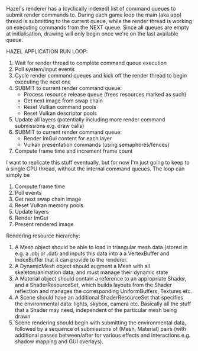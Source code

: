 Hazel's renderer has a (cyclically indexed) list of command queues to submit render commands to. During each game loop the main (aka app) thread is submitting to the current queue, while the render thread is working on executing commands from the NEXT queue. Since all queues are empty at initialisation, drawing will only begin once we're on the last available queue.

HAZEL APPLICATION RUN LOOP:
1) Wait for render thread to complete command queue execution
2) Poll system/input events
3) Cycle render command queues and kick off the render thread to begin executing the next one
4) SUBMIT to current render command queue:
	- Process resource release queue (frees resources marked as such)
	- Get next image from swap chain
	- Reset Vulkan command pools
	- Reset Vulkan descriptor pools
5) Update all layers (potentially including more render command submissions e.g. draw calls)
6) SUBMIT to current render command queue:
	- Render ImGui content for each layer
	- Vulkan presentation commands (using semaphores/fences)
7) Compute frame time and increment frame count

I want to replicate this stuff eventually, but for now I'm just going to keep to a single CPU thread, without the internal command queues. The loop can simply be
1) Compute frame time
2) Poll events
3) Get next swap chain image
4) Reset Vulkan memory pools
5) Update layers
6) Render ImGui
7) Present rendered image

Rendering resource hierarchy:
1) A Mesh object should be able to load in triangular mesh data (stored in e.g. a .obj or .dat) and inputs this data into a a VertexBuffer and IndexBuffer that it can provide to the renderer.
2) A DynamicMesh object should augment a Mesh with all skeleton/animation data, and must manage their dynamic state
3) A Material object should contain a reference to an appropriate Shader, and a ShaderResourceSet, which builds layouts from the Shader reflection and manages the corresponding UniformBuffers, Textures etc.
4) A Scene should have an additional ShaderResourceSet that specifies the environmental data: lights, skybox, camera etc. Basically all the stuff that a Shader may need, independent of the particular mesh being drawn
5) Scene rendering should begin with submitting the environmental data, followed by a sequence of submissions of (Mesh, Material) pairs (with additional passes between/after for various effects and interactions e.g. shadow mapping and GUI overlays).

